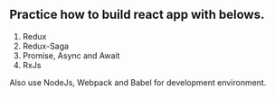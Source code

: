 ## Practice how to build react app with belows.

1. Redux
2. Redux-Saga
3. Promise, Async and Await
4. RxJs

Also use NodeJs, Webpack and Babel for development environment.